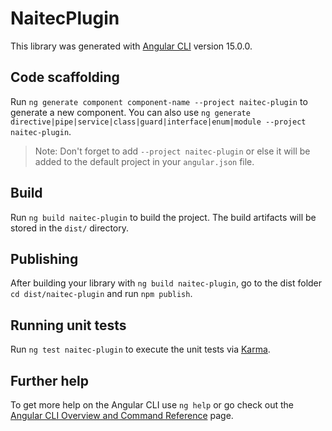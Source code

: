 # NaitecPlugin

This library was generated with [Angular CLI](https://github.com/angular/angular-cli) version 15.0.0.

## Code scaffolding

Run `ng generate component component-name --project naitec-plugin` to generate a new component. You can also use `ng generate directive|pipe|service|class|guard|interface|enum|module --project naitec-plugin`.
> Note: Don't forget to add `--project naitec-plugin` or else it will be added to the default project in your `angular.json` file. 

## Build

Run `ng build naitec-plugin` to build the project. The build artifacts will be stored in the `dist/` directory.

## Publishing

After building your library with `ng build naitec-plugin`, go to the dist folder `cd dist/naitec-plugin` and run `npm publish`.

## Running unit tests

Run `ng test naitec-plugin` to execute the unit tests via [Karma](https://karma-runner.github.io).

## Further help

To get more help on the Angular CLI use `ng help` or go check out the [Angular CLI Overview and Command Reference](https://angular.io/cli) page.
